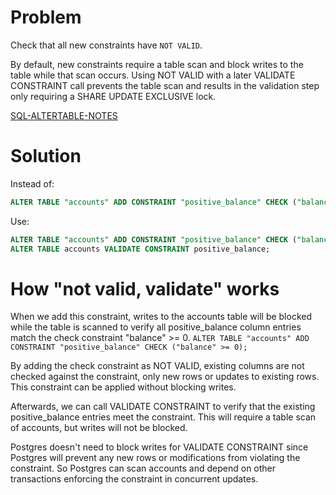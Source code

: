 # Problem

Check that all new constraints have `NOT VALID`.

By default, new constraints require a table scan and block writes to the table while that scan occurs. Using NOT VALID with a later VALIDATE CONSTRAINT call prevents the table scan and results in the validation step only requiring a SHARE UPDATE EXCLUSIVE lock.

[SQL-ALTERTABLE-NOTES](https://www.postgresql.org/docs/current/sql-altertable.html#SQL-ALTERTABLE-NOTES)

# Solution

Instead of:
```sql
ALTER TABLE "accounts" ADD CONSTRAINT "positive_balance" CHECK ("balance" >= 0);
```

Use:
```sql
ALTER TABLE "accounts" ADD CONSTRAINT "positive_balance" CHECK ("balance" >= 0) NOT VALID;
ALTER TABLE accounts VALIDATE CONSTRAINT positive_balance;
```

# How "not valid, validate" works

When we add this constraint, writes to the accounts table will be blocked while the table is scanned to verify all positive_balance column entries match the check constraint "balance" >= 0.
`ALTER TABLE "accounts" ADD CONSTRAINT "positive_balance" CHECK ("balance" >= 0);`

By adding the check constraint as NOT VALID, existing columns are not checked against the constraint, only new rows or updates to existing rows. This constraint can be applied without blocking writes.

Afterwards, we can call VALIDATE CONSTRAINT to verify that the existing positive_balance entries meet the constraint. This will require a table scan of accounts, but writes will not be blocked.

Postgres doesn't need to block writes for VALIDATE CONSTRAINT since Postgres will prevent any new rows or modifications from violating the constraint.
So Postgres can scan accounts and depend on other transactions enforcing the constraint in concurrent updates.
